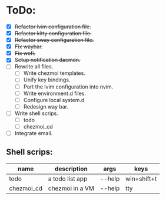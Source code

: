 # ToDo:

* [X] ~~Refactor lvim configuration file.~~
* [X] ~~Refactor kitty configuration file.~~
* [X] ~~Refactor sway configuration file.~~
* [X] ~~Fix waybar.~~
* [X] ~~Fix wofi.~~
* [X] ~~Setup notification daemon.~~
* [ ] Rewrite all files.
    * [ ] Write chezmoi templates.
    * [ ] Unify key bindings.
    * [ ] Port the lvim configuration into nvim.
    * [ ] Write environment.d files.
    * [ ] Configure local system.d
    * [ ] Redesign way bar.
* [ ] Write shell scrips.
    * [ ] todo
    * [ ] chezmoi_cd
* [ ] Integrate email.

## Shell scrips:

|name      |description    |args   |keys       |
|----------|---------------|-------|-----------|
|todo      |a todo list app| --help|win+shift+t|
|chezmoi_cd|chezmoi in a VM| --help|tty        |

<!-- ||||| -->
